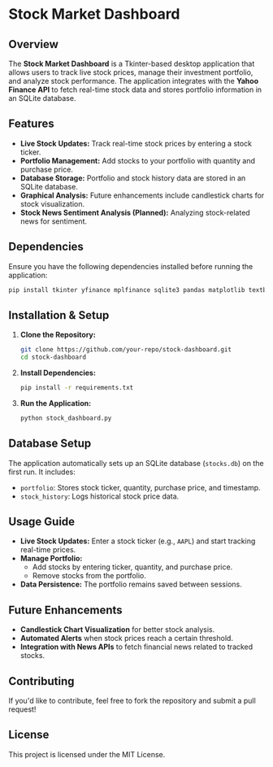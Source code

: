# Stock Market Dashboard

## Overview
The **Stock Market Dashboard** is a Tkinter-based desktop application that allows users to track live stock prices, manage their investment portfolio, and analyze stock performance. The application integrates with the **Yahoo Finance API** to fetch real-time stock data and stores portfolio information in an SQLite database.

## Features
- **Live Stock Updates:** Track real-time stock prices by entering a stock ticker.
- **Portfolio Management:** Add stocks to your portfolio with quantity and purchase price.
- **Database Storage:** Portfolio and stock history data are stored in an SQLite database.
- **Graphical Analysis:** Future enhancements include candlestick charts for stock visualization.
- **Stock News Sentiment Analysis (Planned):** Analyzing stock-related news for sentiment.

## Dependencies
Ensure you have the following dependencies installed before running the application:
```sh
pip install tkinter yfinance mplfinance sqlite3 pandas matplotlib textblob
```

## Installation & Setup
1. **Clone the Repository:**
   ```sh
   git clone https://github.com/your-repo/stock-dashboard.git
   cd stock-dashboard
   ```
2. **Install Dependencies:**
   ```sh
   pip install -r requirements.txt
   ```
3. **Run the Application:**
   ```sh
   python stock_dashboard.py
   ```

## Database Setup
The application automatically sets up an SQLite database (`stocks.db`) on the first run. It includes:
- `portfolio`: Stores stock ticker, quantity, purchase price, and timestamp.
- `stock_history`: Logs historical stock price data.

## Usage Guide
- **Live Stock Updates:** Enter a stock ticker (e.g., `AAPL`) and start tracking real-time prices.
- **Manage Portfolio:**
  - Add stocks by entering ticker, quantity, and purchase price.
  - Remove stocks from the portfolio.
- **Data Persistence:** The portfolio remains saved between sessions.

## Future Enhancements
- **Candlestick Chart Visualization** for better stock analysis.
- **Automated Alerts** when stock prices reach a certain threshold.
- **Integration with News APIs** to fetch financial news related to tracked stocks.

## Contributing
If you'd like to contribute, feel free to fork the repository and submit a pull request!

## License
This project is licensed under the MIT License.

